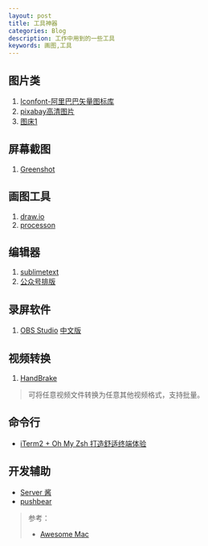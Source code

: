 ```yaml
---
layout: post
title: 工具神器
categories: Blog
description: 工作中用到的一些工具
keywords: 画图,工具
---
```


## 图片类

1. [Iconfont-阿里巴巴矢量图标库](https://link.zhihu.com/?target=http%3A//www.iconfont.cn/)
2. [pixabay高清图片](https://pixabay.com/)
3. [图床1](https://free.imgsha.com/)

## 屏幕截图
1. [Greenshot](http://getgreenshot.org/)

## 画图工具
1. [draw.io](https://www.draw.io/)
2. [processon](www.processon.com)

## 编辑器
1. [sublimetext](http://sublimetext.iaixue.com/dl/)
2. [公众号排版](http://blog.didispace.com/tools/online-markdown/)

## 录屏软件
1. [OBS Studio](https://obsproject.com/download)
    [中文版](http://www.obsapp.net/)

## 视频转换
1. [HandBrake](https://github.com/HandBrake/HandBrake)
  
  >可将任意视频文件转换为任意其他视频格式，支持批量。

##  命令行

- [iTerm2 + Oh My Zsh 打造舒适终端体验](https://github.com/sirius1024/iterm2-with-oh-my-zsh)

## 开发辅助

- [Server 酱](http://sc.ftqq.com/3.version)
- [pushbear](http://pushbear.ftqq.com)

> 参考：
>
> - [Awesome Mac](https://github.com/jaywcjlove/awesome-mac/blob/master/README-zh.md)

